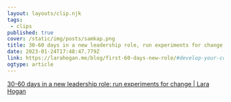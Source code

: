 ```yaml
---
layout: layouts/clip.njk 
tags:
 - clips 
published: true 
cover: /static/img/posts/samkap.png 
title: 30-60 days in a new leadership role, run experiments for change by Lara Hogan 
date: 2023-01-24T17:48:47.779Z 
link: https://larahogan.me/blog/first-60-days-new-role/#develop-your-communication-plan 
ogtype: article 
---
```

[30-60 days in a new leadership role: run experiments for change | Lara Hogan](https://larahogan.me/blog/first-60-days-new-role/#develop-your-communication-plan) 
